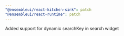```yaml
---
"@ensembleui/react-kitchen-sink": patch
"@ensembleui/react-runtime": patch
---
```


Added support for dynamic searchKey in search widget
